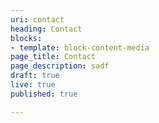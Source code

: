 ```yaml
---
uri: contact
heading: Contact
blocks:
- template: block-content-media
page_title: Contact
page_description: sadf
draft: true
live: true
published: true

---
```


